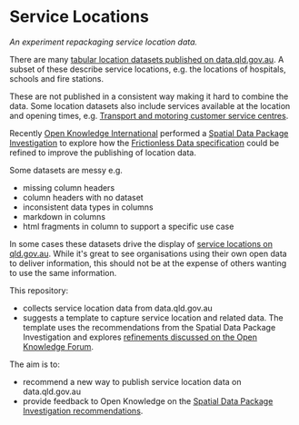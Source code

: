 # Service Locations

*An experiment repackaging service location data.*

There are many [tabular location datasets published on data.qld.gov.au](https://data.qld.gov.au/dataset?q=location). A subset of these describe service locations, e.g. the locations of hospitals, schools and fire stations.

These are not published in a consistent way making it hard to combine the data. Some location datasets also include services available at the location and opening times, e.g. [Transport and motoring customer service centres](https://data.qld.gov.au/dataset/transport-csc).

Recently [Open Knowledge International](https://okfn.org) performed a  [Spatial Data Package Investigation](https://research.okfn.org/spatial-data-package-investigation/) to explore how the [Frictionless Data specification](https://frictionlessdata.io/specs/) could be refined to improve the publishing of location data.

Some datasets are messy e.g.

- missing column headers
- column headers with no dataset
- inconsistent data types in columns
- markdown in columns
- html fragments in column to support a specific use case

In some cases these datasets drive the display of [service locations on qld.gov.au](https://www.qld.gov.au/transport/contacts/centres). While it's great to see organisations using their own open data to deliver information, this should not be at the expense of others wanting to use the same information.

This repository:
- collects service location data from data.qld.gov.au
- suggests a template to capture service location and related data. The template uses the recommendations from the Spatial Data Package Investigation and explores [refinements discussed on the Open Knowledge Forum](https://discuss.okfn.org/t/geo-data-package/6143/25).

The aim is to:

- recommend a new way to publish service location data on data.qld.gov.au
- provide feedback to Open Knowledge on the [Spatial Data Package Investigation recommendations](https://research.okfn.org/spatial-data-package-investigation/#recommendations).
